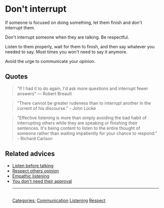 # Don't interrupt

If someone is focused on doing something, let them finish and don't interrupt them.

Don't interrupt someone when they are talking. Be respectful.

Listen to them properly, wait for them to finish, and then say whatever you needed to say. Most times you won't need to say it anymore.

Avoid the urge to communicate your opinion.

## Quotes

> "If I had it to do again, I'd ask more questions and interrupt fewer answers" — Robert Breault

> "There cannot be greater rudeness than to interrupt another in the current of his discourse." - John Locke

> "Effective listening is more than simply avoiding the bad habit of interrupting others while they are speaking or finishing their sentences. It's being content to listen to the entire thought of someone rather than waiting impatiently for your chance to respond." - Richard Carlson

## Related advices

- [Listen before talking](../Listen%20before%20talking/index.md)
- [Respect others opinion](../Respect%20others%20opinion/index.md)
- [Empathic listening](../Empathic%20Listening/index.md)
- [You don't need their approval](../You%20don't%20need%20their%20approval/index.md)<hr/><br/>[Categories:](../Categories/index.md) [Communication](../Categories/Communication.md) [Listening](../Categories/Listening.md) [Respect](../Categories/Respect.md)
